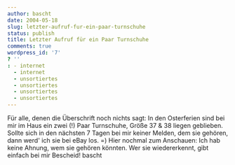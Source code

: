 ```yaml
---
author: bascht
date: 2004-05-18
slug: letzter-aufruf-fur-ein-paar-turnschuhe
status: publish
title: Letzter Aufruf für ein Paar Turnschuhe
comments: true
wordpress_id: '7'
? ''
: - internet
  - internet
  - unsortiertes
  - unsortiertes
  - unsortiertes
  - unsortiertes
---
```


Für alle, denen die Überschrift noch nichts sagt: In den
Osterferien sind bei mir im Haus ein zwei (!) Paar Turnschuhe,
Größe 37 & 38 liegen geblieben. Sollte sich in den nächsten 7 Tagen
bei mir keiner Melden, dem sie gehören, dann werd' ich sie bei eBay
los. =) Hier nochmal zum Anschauen: Ich hab keine Ahnung, wem sie
gehören könnten. Wer sie wiedererkennt, gibt einfach bei mir
Bescheid! bascht


